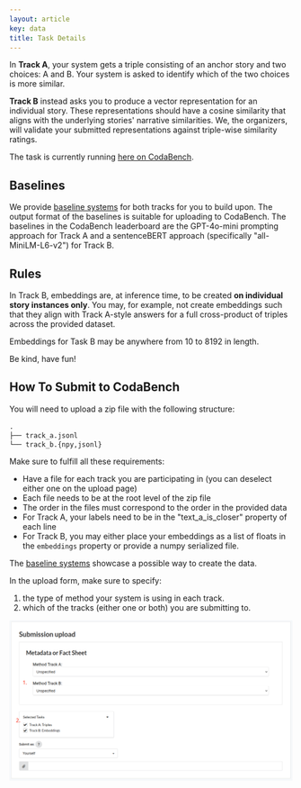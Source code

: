 ```yaml
---
layout: article
key: data
title: Task Details
---
```


In **Track A**, your system gets a triple consisting of an anchor story and two choices: A and B.
Your system is asked to identify which of the two choices is more similar.

**Track B** instead asks you to produce a vector representation for an individual story.
These representations should have a cosine similarity that aligns with the underlying stories' narrative similarities.
We, the organizers, will validate your submitted representations against triple-wise similarity ratings.

The task is currently running [here on CodaBench](https://www.codabench.org/competitions/10273/).

## Baselines
We provide [baseline systems](https://github.com/narrative-similarity-task/semeval-2026-task-4-baselines) for both tracks for you to build upon.
The output format of the baselines is suitable for uploading to CodaBench.
The baselines in the CodaBench leaderboard are the GPT-4o-mini prompting approach for Track A and a sentenceBERT approach (specifically "all-MiniLM-L6-v2") for Track B.

## Rules
In Track B, embeddings are, at inference time, to be created **on individual story instances only**.
You may, for example, not create embeddings such that they align with Track A-style answers for a full cross-product of triples across the provided dataset.

Embeddings for Task B may be anywhere from 10 to 8192 in length.

Be kind, have fun!

## How To Submit to CodaBench
You will need to upload a zip file with the following structure:
```
.
├── track_a.jsonl
└── track_b.{npy,jsonl}
```

Make sure to fulfill all these requirements:
- Have a file for each track you are participating in (you can deselect either one on the upload page)
- Each file needs to be at the root level of the zip file
- The order in the files must correspond to the order in the provided data
- For Track A, your labels need to be in the "text_a_is_closer" property of each line
- For Track B, you may either place your embeddings as a list of floats in the `embeddings` property or provide a numpy serialized file.

The [baseline systems](https://github.com/narrative-similarity-task/semeval-2026-task-4-baselines) showcase a possible way to create the data.

In the upload form, make sure to specify:
1. the type of method your system is using in each track.
2. which of the tracks (either one or both) you are submitting to.

![Make sure to select the methodology and correct track](/img/upload_codabench.png)
